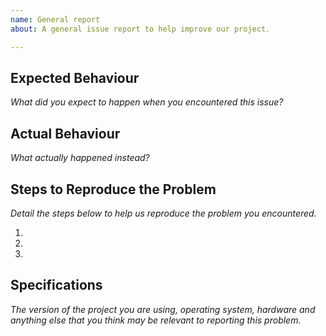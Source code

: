 ```yaml
---
name: General report
about: A general issue report to help improve our project.

---
```


## Expected Behaviour 

_What did you expect to happen when you encountered this issue?_

## Actual Behaviour

_What actually happened instead?_

## Steps to Reproduce the Problem

_Detail the steps below to help us reproduce the problem you encountered._

  1. 
  1. 
  1. 

## Specifications

_The version of the project you are using, operating system, hardware and anything else that you think may be relevant to reporting this problem._
